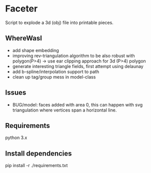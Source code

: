 # Faceter
Script to explode a 3d (obj) file into printable pieces.

## WhereWasI
* add shape embedding
* improving rev-triangulation algorithm to be also robust with polygon(P>4) -> use ear clipping approach for 3d (P>4) polygon
* generate interesting triangle fields, first attempt using delaunay
* add b-spline/interpolation support to path
* clean up tag/group mess in model-class

## Issues
* BUG/model: faces added with area 0, this can happen with svg triangulation where vertices span a horizontal line.

## Requirements
python 3.x

## Install dependencies
pip install -r ./requirements.txt
